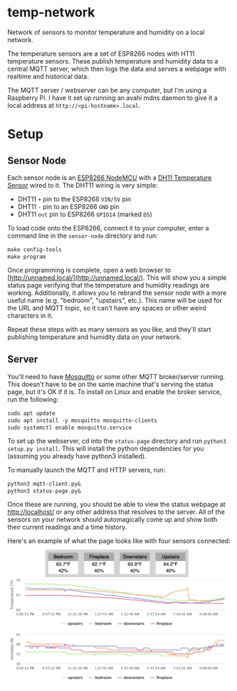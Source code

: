 # temp-network
Network of sensors to monitor temperature and humidity on a local network.

The temperature sensors are a set of ESP8266 nodes with HT11 temperature sensors. These publish temperature and humidity data to a central MQTT server, which then logs the data and serves a webpage with realtime and historical data.

The MQTT server / webserver can be any computer, but I'm using a Raspberry Pi. I have it set up running an avahi mdns daemon to give it a local address at `http://<pi-hostname>.local`.

# Setup

## Sensor Node
Each sensor node is an [ESP8266 NodeMCU](https://www.amazon.com/HiLetgo-Internet-Development-Wireless-Micropython/dp/B010O1G1ES) with a [DH11 Temperature Sensor](https://www.amazon.com/gp/product/B01DKC2GQ0/) wired to it. The DHT11 wiring is very simple:
- DHT11 `+` pin to the ESP8266 `VIN/5V` pin
- DHT11 `-` pin to an ESP8266 `GND` pin
- DHT11 `out` pin to ESP8266 `GPIO14` (marked `D5`)

To load code onto the ESP8266, connect it to your computer, enter a command line in the `sensor-node` directory and run:
```
make config-tools
make program
```
Once programming is complete, open a web browser to [http://unnamed.local/](http://unnamed.local/). This will show you a simple status page verifying that the temperature and humidity readings are working. Additionally, it allows you to rebrand the sensor node with a more useful name (e.g. "bedroom", "upstairs", etc.). This name will be used for the URL and MQTT topic, so it can't have any spaces or other weird characters in it.

Repeat these steps with as many sensors as you like, and they'll start publishing temperature and humidity data on your network.

## Server
You'll need to have [Mosquitto](https://mosquitto.org/) or some other MQTT broker/server running. This doesn't have to be on the same machine that's serving the status page, but it's OK if it is. To install on Linux and enable the broker service, run the following:
```
sudo apt update
sudo apt install -y mosquitto mosquitto-clients
sudo systemctl enable mosquitto.service
```

To set up the webserver, cd into the `status-page` directory and run `python3 setup.py install`. This will install the python dependencies for you (assuming you already have python3 installed).

To manually launch the MQTT and HTTP servers, run:
```
python3 mqtt-client.py&
python3 status-page.py&
```
Once these are running, you should be able to view the status webpage at [http://localhost/](http://localhost/) or any other address that resolves to the server. All of the sensors on your network should automagically come up and show both their current readings and a time history.

Here's an example of what the page looks like with four sensors connected:
<img src="docs/page.png" width="500px"/>